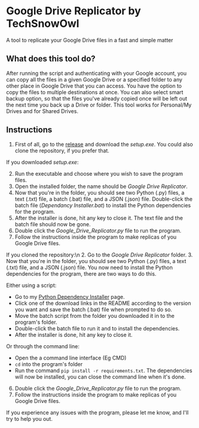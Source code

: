 # Google Drive Replicator by TechSnowOwl
A tool to replicate your Google Drive files in a fast and simple matter
## What does this tool do?
After running the script and authenticating with your Google account, you can copy all the files in a given Google Drive or a specified folder to any other place in Google Drive that you can access. You have the option to copy the files to multiple destinations at once. You can also select smart backup option, so that the files you've already copied once will be left out the next time you back up a Drive or folder. This tool works for Personal/My Drives and for Shared Drives.
## Instructions
1. First of all, go to the [release](https://github.com/techsnowowl/Google-Drive-Replicator/releases/tag/v1.0) and download the *setup.exe*. You could also clone the repository, if you prefer that.

If you downloaded *setup.exe*:

2. Run the executable and choose where you wish to save the program files.
3. Open the installed folder, the name should be *Google Drive Replicator*.
4. Now that you're in the folder, you should see two Python (.py) files, a text (.txt) file, a batch (.bat) file, and a JSON (.json) file. Double-click the batch file (*Dependancy Installer.bat*) to install the Python dependencies for the program.
5. After the installer is done, hit any key to close it. The text file and the batch file should now be gone.
5. Double click the *Google_Drive_Replicator.py* file to run the program.
6. Follow the instructions inside the program to make replicas of you Google Drive files.

If you cloned the repository:\n
2. Go to the *Google Drive Replicator* folder.
3. Now that you're in the folder, you should see two Python (.py) files, a text (.txt) file, and a JSON (.json) file. You now need to install the Python dependencies for the program, there are two ways to do this.

   Either using a script:
   - Go to my [Python Dependency Installer](https://github.com/techsnowowl/Scripts/tree/main/Python%20Dependency%20Installer) page.
   - Click one of the download links in the README according to the version you want and save the batch (.bat) file when prompted to do so.
   - Move the batch script from the folder you downloaded it in to the program's folder. 
   - Double-click the batch file to run it and to install the dependencies.
   - After the installer is done, hit any key to close it.
 
   Or through the command line: 
   - Open the a command line interface (Eg CMD)
   - ```cd``` into the program's folder
   - Run the command ```pip install -r requirements.txt```. The dependencies will now be installed, you can close the command line when it's done.
6. Double click the *Google_Drive_Replicator.py* file to run the program.
7. Follow the instructions inside the program to make replicas of you Google Drive files.

If you experience any issues with the program, please let me know, and I'll try to help you out.
